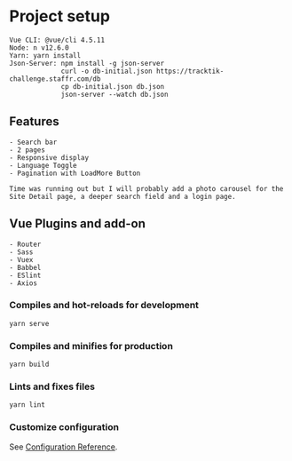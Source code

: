 # Project setup
```
Vue CLI: @vue/cli 4.5.11
Node: n v12.6.0
Yarn: yarn install
Json-Server: npm install -g json-server
             curl -o db-initial.json https://tracktik-challenge.staffr.com/db
             cp db-initial.json db.json
             json-server --watch db.json
```

## Features
```
- Search bar
- 2 pages
- Responsive display
- Language Toggle
- Pagination with LoadMore Button

Time was running out but I will probably add a photo carousel for the Site Detail page, a deeper search field and a login page.
```

## Vue Plugins and add-on
```
- Router
- Sass
- Vuex
- Babbel
- ESlint
- Axios
```

### Compiles and hot-reloads for development
```
yarn serve
```

### Compiles and minifies for production
```
yarn build
```

### Lints and fixes files
```
yarn lint
```

### Customize configuration
See [Configuration Reference](https://cli.vuejs.org/config/).
